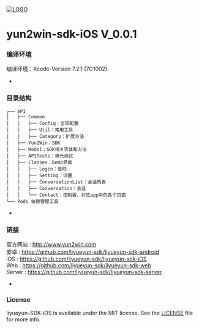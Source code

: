 [![LOGO](http://8225117.s21i-8.faiusr.com/4/ABUIABAEGAAg94-atgUou_TH-gIwoAE4Mg.png)](http://www.yun2win.com)
# yun2win-sdk-iOS V_0.0.1

### 编译环境
编译环境：Xcode-Version 7.2.1 (7C1002)

-
### 目录结构

```
┌── API
│   ├── Common
│   │   ├── Config：全局配置
│   │   ├── Util：常用工具
│   │   ├── Category：扩展方法
│   ├── Yun2Win：SDK
│   ├── Model：SDK相关实体和方法
│   ├── APITests：单元测试
│   ├── Classes：Demo界面
│   │   ├── Login：登陆
│   │   ├── Setting：设置
│   │   ├── ConversationList：会话列表
│   │   ├── Conversation：会话
│   │   └── Contact：控制器，对应app中的各个页面
└── Pods 依赖管理工具
```



-
### 链接
官方网站 : http://www.yun2win.com<br>
安卓 : https://github.com/liyueyun-sdk/liyueyun-sdk-android<br>
iOS : https://github.com/liyueyun-sdk/liyueyun-sdk-iOS<br>
Web : https://github.com/liyueyun-sdk/liyueyun-sdk-web<br>
Server : https://github.com/liyueyun-sdk/liyueyun-sdk-server<br>

-
### License
liyueyun-SDK-iOS is available under the MIT license. See the [LICENSE](https://github.com/qs3673132/yun2win-sdk-iOS/blob/master/LICENSE) file for more info.
